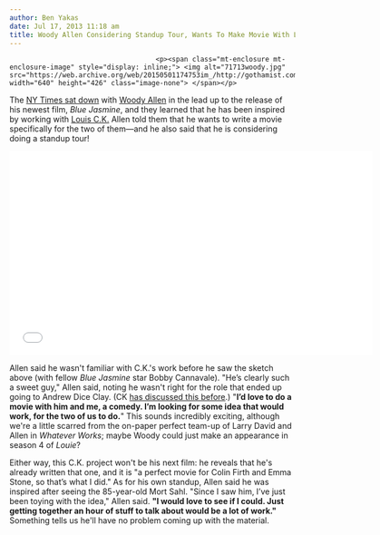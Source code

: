 ```yaml
---
author: Ben Yakas
date: Jul 17, 2013 11:18 am
title: Woody Allen Considering Standup Tour, Wants To Make Movie With Louis C.K.
---
```


	
										<p><span class="mt-enclosure mt-enclosure-image" style="display: inline;"> <img alt="71713woody.jpg" src="https://web.archive.org/web/20150501174753im_/http://gothamist.com/attachments/byakas/71713woody.jpg" width="640" height="426" class="image-none"> </span></p>

<p>The <a href="https://web.archive.org/web/20150501174753/http://artsbeat.blogs.nytimes.com/2013/07/17/woody-allen-standup-guy/">NY Times sat down</a> with <a href="https://web.archive.org/web/20150501174753/http://gothamist.com/tags/woodyallen">Woody Allen</a> in the lead up to the release of his newest film, <em>Blue Jasmine</em>, and they learned that he has been inspired by working with <a href="https://web.archive.org/web/20150501174753/http://gothamist.com/tags/louisck">Louis C.K.</a> Allen told them that he wants to write a movie specifically for the two of them&#x2014;and he also said that he is considering doing a standup tour!</p>

<p><iframe width="640" height="360" src="//web.archive.org/web/20150501174753if_/http://www.youtube.com/embed/5jPZpptlABM" frameborder="0" allowfullscreen></iframe></p>

<p>Allen said he wasn&apos;t familiar with C.K.&apos;s work before he saw the sketch above (with fellow <em>Blue Jasmine</em> star Bobby Cannavale). &quot;He&#x2019;s clearly such a sweet guy,&quot; Allen said, noting he wasn&apos;t right for the role that ended up going to Andrew Dice Clay. (CK <a href="https://web.archive.org/web/20150501174753/http://gothamist.com/2013/04/05/woody_allen_told_louis_ck_he_was_to.php">has discussed this before</a>.) &quot;<strong>I&#x2019;d love to do a movie with him and me, a comedy. I&#x2019;m looking for some idea that would work, for the two of us to do.</strong>&quot; This sounds incredibly exciting, although we&apos;re a little scarred from the on-paper perfect team-up of Larry David and Allen in <em>Whatever Works</em>; maybe Woody could just make an appearance in season 4 of <em>Louie</em>?</p>

<p>Either way, this C.K. project won&apos;t be his next film: he reveals that he&apos;s already written that one, and it is &quot;a perfect movie for Colin Firth and Emma Stone, so that&#x2019;s what I did.&quot; As for his own standup, Allen said he was inspired after seeing the 85-year-old Mort Sahl. &quot;Since I saw him, I&#x2019;ve just been toying with the idea,&quot; Allen said. <strong>&quot;I would love to see if I could. Just getting together an hour of stuff to talk about would be a lot of work.&quot;</strong> Something tells us he&apos;ll have no problem coming up with the material.<br>
</p>					
										
									
				
